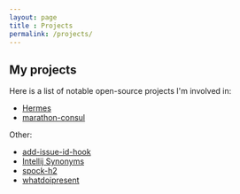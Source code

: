```yaml
---
layout: page
title : Projects
permalink: /projects/
---
```


## My projects

Here is a list of notable open-source projects I'm involved in:

- [Hermes](https://github.com/allegro/hermes)
- [marathon-consul](https://github.com/allegro/marathon-consul)

Other:
- [add-issue-id-hook](https://github.com/pbetkier/add-issue-id-hook)
- [Intellij Synonyms](https://github.com/pbetkier/intellij-synonyms)
- [spock-h2](https://github.com/pbetkier/spock-hk2)
- [whatdoipresent](https://github.com/pbetkier/whatdoipresent)
